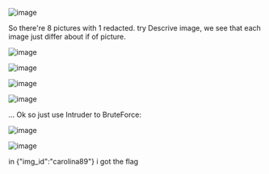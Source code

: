 ![image](https://github.com/nhattanhh/CTF/assets/130430279/80abf962-89c9-4220-8857-4aae0da6445a)

So there're 8 pictures with 1 redacted.
try Descrive image, we see that each image just differ about if of picture.

![image](https://github.com/nhattanhh/CTF/assets/130430279/74250e30-521b-4faf-b164-406b65caa809)

![image](https://github.com/nhattanhh/CTF/assets/130430279/5526b376-50eb-430b-8d36-62f2c55ce6e6)

![image](https://github.com/nhattanhh/CTF/assets/130430279/0b82c486-06b9-4f8e-be3e-0d0e602753bf)

![image](https://github.com/nhattanhh/CTF/assets/130430279/8f57095b-1342-4d5e-b738-5b883b7979b5)

...
Ok so just use Intruder to BruteForce:

![image](https://github.com/nhattanhh/CTF/assets/130430279/bdac83b2-159e-46f6-a044-56f297848b55)

![image](https://github.com/nhattanhh/CTF/assets/130430279/63cec754-0153-4b97-b82e-98953ca7db57)

in {"img_id":"carolina89"} i got the flag
